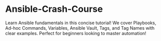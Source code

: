 # Ansible-Crash-Course
Learn Ansible fundamentals in this concise tutorial! We cover Playbooks, Ad-hoc Commands, Variables, Ansible Vault, Tags, and Tag Names with clear examples. Perfect for beginners looking to master automation!
